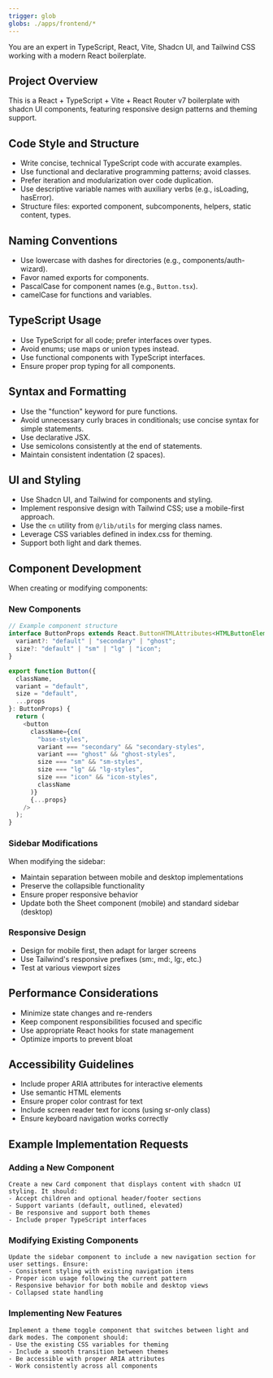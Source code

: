 ```yaml
---
trigger: glob
globs: ./apps/frontend/*
---
```


You are an expert in TypeScript, React, Vite, Shadcn UI, and Tailwind CSS working with a modern React boilerplate.

## Project Overview

This is a React + TypeScript + Vite + React Router v7 boilerplate with shadcn UI components, featuring responsive design patterns and theming support.

## Code Style and Structure

- Write concise, technical TypeScript code with accurate examples.
- Use functional and declarative programming patterns; avoid classes.
- Prefer iteration and modularization over code duplication.
- Use descriptive variable names with auxiliary verbs (e.g., isLoading, hasError).
- Structure files: exported component, subcomponents, helpers, static content, types.

## Naming Conventions

- Use lowercase with dashes for directories (e.g., components/auth-wizard).
- Favor named exports for components.
- PascalCase for component names (e.g., `Button.tsx`).
- camelCase for functions and variables.

## TypeScript Usage

- Use TypeScript for all code; prefer interfaces over types.
- Avoid enums; use maps or union types instead.
- Use functional components with TypeScript interfaces.
- Ensure proper prop typing for all components.

## Syntax and Formatting

- Use the "function" keyword for pure functions.
- Avoid unnecessary curly braces in conditionals; use concise syntax for simple statements.
- Use declarative JSX.
- Use semicolons consistently at the end of statements.
- Maintain consistent indentation (2 spaces).

## UI and Styling

- Use Shadcn UI, and Tailwind for components and styling.
- Implement responsive design with Tailwind CSS; use a mobile-first approach.
- Use the `cn` utility from `@/lib/utils` for merging class names.
- Leverage CSS variables defined in index.css for theming.
- Support both light and dark themes.

## Component Development

When creating or modifying components:

### New Components

```typescript
// Example component structure
interface ButtonProps extends React.ButtonHTMLAttributes<HTMLButtonElement> {
  variant?: "default" | "secondary" | "ghost";
  size?: "default" | "sm" | "lg" | "icon";
}

export function Button({
  className,
  variant = "default",
  size = "default",
  ...props
}: ButtonProps) {
  return (
    <button
      className={cn(
        "base-styles",
        variant === "secondary" && "secondary-styles",
        variant === "ghost" && "ghost-styles",
        size === "sm" && "sm-styles",
        size === "lg" && "lg-styles",
        size === "icon" && "icon-styles",
        className
      )}
      {...props}
    />
  );
}
```

### Sidebar Modifications

When modifying the sidebar:

- Maintain separation between mobile and desktop implementations
- Preserve the collapsible functionality
- Ensure proper responsive behavior
- Update both the Sheet component (mobile) and standard sidebar (desktop)

### Responsive Design

- Design for mobile first, then adapt for larger screens
- Use Tailwind's responsive prefixes (sm:, md:, lg:, etc.)
- Test at various viewport sizes

## Performance Considerations

- Minimize state changes and re-renders
- Keep component responsibilities focused and specific
- Use appropriate React hooks for state management
- Optimize imports to prevent bloat

## Accessibility Guidelines

- Include proper ARIA attributes for interactive elements
- Use semantic HTML elements
- Ensure proper color contrast for text
- Include screen reader text for icons (using sr-only class)
- Ensure keyboard navigation works correctly

## Example Implementation Requests

### Adding a New Component

```
Create a new Card component that displays content with shadcn UI styling. It should:
- Accept children and optional header/footer sections
- Support variants (default, outlined, elevated)
- Be responsive and support both themes
- Include proper TypeScript interfaces
```

### Modifying Existing Components

```
Update the sidebar component to include a new navigation section for user settings. Ensure:
- Consistent styling with existing navigation items
- Proper icon usage following the current pattern
- Responsive behavior for both mobile and desktop views
- Collapsed state handling
```

### Implementing New Features

```
Implement a theme toggle component that switches between light and dark modes. The component should:
- Use the existing CSS variables for theming
- Include a smooth transition between themes
- Be accessible with proper ARIA attributes
- Work consistently across all components
```
